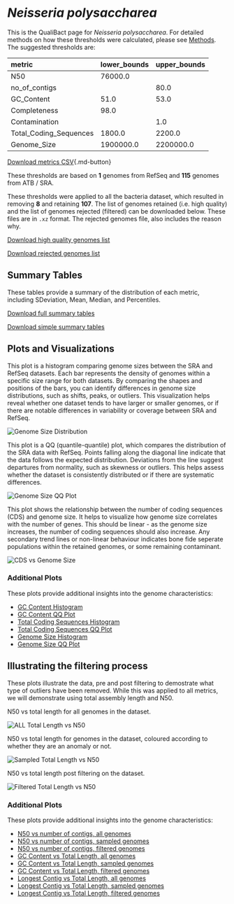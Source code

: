 # *Neisseria polysaccharea*

This is the QualiBact page for *Neisseria polysaccharea*. For detailed methods on how these thresholds were calculated, please see [Methods](../../methods.md).
The suggested thresholds are: 

| metric                 | lower_bounds   | upper_bounds   |
|:-----------------------|:---------------|:---------------|
| N50                    | 76000.0        |                |
| no_of_contigs          |                | 80.0           |
| GC_Content             | 51.0           | 53.0           |
| Completeness           | 98.0           |                |
| Contamination          |                | 1.0            |
| Total_Coding_Sequences | 1800.0         | 2200.0         |
| Genome_Size            | 1900000.0      | 2200000.0      |

[Download metrics CSV](Neisseria_polysaccharea_metrics.csv){.md-button}


These thresholds are based on **1** genomes from RefSeq and **115** genomes from ATB / SRA.

These thresholds were applied to all the bacteria dataset, which resulted in removing **8** and retaining **107**.
The list of genomes retained (i.e. high quality) and the list of genomes rejected (filtered) can be downloaded below. These files are in `.xz` format. The rejected genomes file, also includes the reason why.

[Download high quality genomes list](Neisseria_polysaccharea_high_quality_genomes.csv.xz)


[Download rejected genomes list](Neisseria_polysaccharea_filtered_out_genomes.csv.xz)



## Summary Tables
These tables provide a summary of the distribution of each metric, including SDeviation, Mean, Median, and Percentiles.

[Download full summary tables](summary.csv)

[Download simple summary tables](selected_summary.csv)

## Plots and Visualizations

This plot is a histogram comparing genome sizes between the SRA and RefSeq datasets. Each bar represents the density of genomes within a specific size range for both datasets. By comparing the shapes and positions of the bars, you can identify differences in genome size distributions, such as shifts, peaks, or outliers. This visualization helps reveal whether one dataset tends to have larger or smaller genomes, or if there are notable differences in variability or coverage between SRA and RefSeq.

![Genome Size Distribution](Genome_Size_refseq_histogram_kde.png)

This plot is a QQ (quantile-quantile) plot, which compares the distribution of the SRA data with RefSeq. Points falling along the diagonal line indicate that the data follows the expected distribution. Deviations from the line suggest departures from normality, such as skewness or outliers. This helps assess whether the dataset is consistently distributed or if there are systematic differences.

![Genome Size QQ Plot](Genome_Size_refseq_qqplot.png)

This plot shows the relationship between the number of coding sequences (CDS) and genome size. It helps to visualize how genome size correlates with the number of genes. This should be linear - as the genome size increases, the number of coding sequences should also increase. Any secondary trend lines or non-linear behaviour indicates bone fide seperate populations within the retained genomes, or some remaining contaminant. 

![CDS vs Genome Size](Neisseria_polysaccharea_CDS_vs_Genome_Size.png)

### Additional Plots

These plots provide additional insights into the genome characteristics:

- [GC Content Histogram](GC_Content_refseq_histogram_kde.png)
- [GC Content QQ Plot](GC_Content_refseq_qqplot.png)
- [Total Coding Sequences Histogram](Total_Coding_Sequences_refseq_histogram_kde.png)
- [Total Coding Sequences QQ Plot](Total_Coding_Sequences_refseq_qqplot.png)
- [Genome Size Histogram](Genome_Size_refseq_histogram_kde.png)
- [Genome Size QQ Plot](Genome_Size_refseq_qqplot.png)
## Illustrating the filtering process
These plots illustrate the data, pre and post filtering to demostrate what type of outliers have been removed. While this was applied to all metrics, we will demonstrate using total assembly length and N50.

N50 vs total length for all genomes in the dataset.

![ALL Total Length vs N50](Neisseria_polysaccharea_all_total_length_N50.png)

N50 vs total length for genomes in the dataset, coloured according to whether they are an anomaly or not.

![Sampled Total Length vs N50](Neisseria_polysaccharea_sample_total_length_N50.png)

N50 vs total length post filtering on the dataset.

![Filtered Total Length vs N50](Neisseria_polysaccharea_filt_total_length_N50.png)

### Additional Plots

These plots provide additional insights into the genome characteristics:

- [N50 vs number of contigs, all genomes](Neisseria_polysaccharea_all_N50_number.png)
- [N50 vs number of contigs, sampled genomes](Neisseria_polysaccharea_sample_N50_number.png)
- [N50 vs number of contigs, filtered genomes](Neisseria_polysaccharea_filt_N50_number.png)
- [GC Content vs Total Length, all genomes](Neisseria_polysaccharea_all_total_length_GC_Content.png)
- [GC Content vs Total Length, sampled genomes](Neisseria_polysaccharea_sample_total_length_GC_Content.png)
- [GC Content vs Total Length, filtered genomes](Neisseria_polysaccharea_filt_total_length_GC_Content.png)
- [Longest Contig vs Total Length, all genomes](Neisseria_polysaccharea_all_total_length_longest.png)
- [Longest Contig vs Total Length, sampled genomes](Neisseria_polysaccharea_sample_total_length_longest.png)
- [Longest Contig vs Total Length, filtered genomes](Neisseria_polysaccharea_filt_total_length_longest.png)
